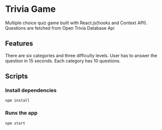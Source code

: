 # Trivia Game

Multiple choice quiz game built with React.js(hooks and Context API). Questions are fetched from Open Trivia Database Api


## Features

There are six categories and three difficulty levels.
User has to answer the question in 15 seconds.
Each category has 10 questions. 

## Scripts

### Install dependencies

`npm install`

### Runs the app

`npm start`